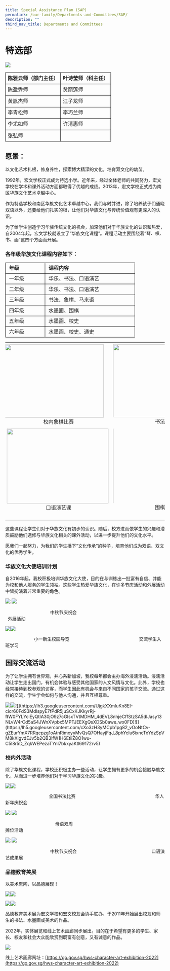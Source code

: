 ```yaml
---
title: Special Assistance Plan (SAP)
permalink: /our-family/Departments-and-Committees/SAP/
description: ""
third_nav_title: Departments and Committees
---
```

# 特选部

  

![](https://lh6.googleusercontent.com/R17O9n7-v0xB5au71m22Noh56SFhi5OgJXg_-UfYpcdvrSvazdeCRH1UFtXd46afaZM5IIOJ3-K5XVbb2d4Q_61V_rkONz3EkAMQhGvhNAL8ZK1lNPjLRPsJZGtextYucSCK6EEGxX2ZiGYLTQt6r3I)


<table style="border:none;border-collapse:collapse;table-layout:fixed;width:468pt"><colgroup><col><col></colgroup><tbody><tr style="height:0pt"><td style="border-left:solid #000000 1pt;border-right:solid #000000 1pt;border-bottom:solid #000000 1pt;border-top:solid #000000 1pt;vertical-align:top;padding:5pt 5pt 5pt 5pt;overflow:hidden;overflow-wrap:break-word;"><p dir="ltr" style="line-height:1.2;margin-top:0pt;margin-bottom:2pt;"><span style="font-size:12pt;font-family:Lato,sans-serif;color:#222222;background-color:transparent;font-weight:700;font-style:normal;font-variant:normal;text-decoration:none;vertical-align:baseline;white-space:pre;white-space:pre-wrap;">陈雅云师（部门主任）</span></p></td><td style="border-left:solid #000000 1pt;border-right:solid #000000 1pt;border-bottom:solid #000000 1pt;border-top:solid #000000 1pt;vertical-align:top;padding:5pt 5pt 5pt 5pt;overflow:hidden;overflow-wrap:break-word;"><p dir="ltr" style="line-height:1.2;margin-top:0pt;margin-bottom:2pt;"><span style="font-size:12pt;font-family:Lato,sans-serif;color:#222222;background-color:transparent;font-weight:700;font-style:normal;font-variant:normal;text-decoration:none;vertical-align:baseline;white-space:pre;white-space:pre-wrap;">叶诗莹师（科主任）</span></p></td></tr><tr style="height:0pt"><td style="border-left:solid #000000 1pt;border-right:solid #000000 1pt;border-bottom:solid #000000 1pt;border-top:solid #000000 1pt;vertical-align:top;padding:5pt 5pt 5pt 5pt;overflow:hidden;overflow-wrap:break-word;"><p dir="ltr" style="line-height:1.2;margin-top:0pt;margin-bottom:2pt;"><span style="font-size:12pt;font-family:Lato,sans-serif;color:#222222;background-color:transparent;font-weight:400;font-style:normal;font-variant:normal;text-decoration:none;vertical-align:baseline;white-space:pre;white-space:pre-wrap;">陈盈秀师</span></p></td><td style="border-left:solid #000000 1pt;border-right:solid #000000 1pt;border-bottom:solid #000000 1pt;border-top:solid #000000 1pt;vertical-align:top;padding:5pt 5pt 5pt 5pt;overflow:hidden;overflow-wrap:break-word;"><p dir="ltr" style="line-height:1.2;margin-top:0pt;margin-bottom:2pt;"><span style="font-size:12pt;font-family:Lato,sans-serif;color:#222222;background-color:transparent;font-weight:400;font-style:normal;font-variant:normal;text-decoration:none;vertical-align:baseline;white-space:pre;white-space:pre-wrap;">黄丽莲师</span></p></td></tr><tr style="height:0pt"><td style="border-left:solid #000000 1pt;border-right:solid #000000 1pt;border-bottom:solid #000000 1pt;border-top:solid #000000 1pt;vertical-align:top;padding:5pt 5pt 5pt 5pt;overflow:hidden;overflow-wrap:break-word;"><p dir="ltr" style="line-height:1.2;margin-top:0pt;margin-bottom:2pt;"><span style="font-size:12pt;font-family:Lato,sans-serif;color:#222222;background-color:transparent;font-weight:400;font-style:normal;font-variant:normal;text-decoration:none;vertical-align:baseline;white-space:pre;white-space:pre-wrap;">黄胤杰师</span></p></td><td style="border-left:solid #000000 1pt;border-right:solid #000000 1pt;border-bottom:solid #000000 1pt;border-top:solid #000000 1pt;vertical-align:top;padding:5pt 5pt 5pt 5pt;overflow:hidden;overflow-wrap:break-word;"><p dir="ltr" style="line-height:1.2;margin-top:0pt;margin-bottom:2pt;"><span style="font-size:12pt;font-family:Lato,sans-serif;color:#222222;background-color:transparent;font-weight:400;font-style:normal;font-variant:normal;text-decoration:none;vertical-align:baseline;white-space:pre;white-space:pre-wrap;">江子龙师</span></p></td></tr><tr style="height:0pt"><td style="border-left:solid #000000 1pt;border-right:solid #000000 1pt;border-bottom:solid #000000 1pt;border-top:solid #000000 1pt;vertical-align:top;padding:5pt 5pt 5pt 5pt;overflow:hidden;overflow-wrap:break-word;"><p dir="ltr" style="line-height:1.2;margin-top:0pt;margin-bottom:2pt;"><span style="font-size:12pt;font-family:Lato,sans-serif;color:#222222;background-color:transparent;font-weight:400;font-style:normal;font-variant:normal;text-decoration:none;vertical-align:baseline;white-space:pre;white-space:pre-wrap;">李青松师</span></p></td><td style="border-left:solid #000000 1pt;border-right:solid #000000 1pt;border-bottom:solid #000000 1pt;border-top:solid #000000 1pt;vertical-align:top;padding:5pt 5pt 5pt 5pt;overflow:hidden;overflow-wrap:break-word;"><p dir="ltr" style="line-height:1.2;margin-top:0pt;margin-bottom:2pt;"><span style="font-size:12pt;font-family:Lato,sans-serif;color:#222222;background-color:transparent;font-weight:400;font-style:normal;font-variant:normal;text-decoration:none;vertical-align:baseline;white-space:pre;white-space:pre-wrap;">李巧兰师</span></p></td></tr><tr style="height:0pt"><td style="border-left:solid #000000 1pt;border-right:solid #000000 1pt;border-bottom:solid #000000 1pt;border-top:solid #000000 1pt;vertical-align:top;padding:5pt 5pt 5pt 5pt;overflow:hidden;overflow-wrap:break-word;"><p dir="ltr" style="line-height:1.2;margin-top:0pt;margin-bottom:2pt;"><span style="font-size:12pt;font-family:Lato,sans-serif;color:#222222;background-color:transparent;font-weight:400;font-style:normal;font-variant:normal;text-decoration:none;vertical-align:baseline;white-space:pre;white-space:pre-wrap;">李尤如师</span></p></td><td style="border-left:solid #000000 1pt;border-right:solid #000000 1pt;border-bottom:solid #000000 1pt;border-top:solid #000000 1pt;vertical-align:top;padding:5pt 5pt 5pt 5pt;overflow:hidden;overflow-wrap:break-word;"><p dir="ltr" style="line-height:1.2;margin-top:0pt;margin-bottom:2pt;"><span style="font-size:12pt;font-family:Lato,sans-serif;color:#222222;background-color:transparent;font-weight:400;font-style:normal;font-variant:normal;text-decoration:none;vertical-align:baseline;white-space:pre;white-space:pre-wrap;">许清惠师</span></p></td></tr><tr style="height:0pt"><td style="border-left:solid #000000 1pt;border-right:solid #000000 1pt;border-bottom:solid #000000 1pt;border-top:solid #000000 1pt;vertical-align:top;padding:5pt 5pt 5pt 5pt;overflow:hidden;overflow-wrap:break-word;"><p dir="ltr" style="line-height:1.2;margin-top:0pt;margin-bottom:2pt;"><span style="font-size:12pt;font-family:Lato,sans-serif;color:#222222;background-color:transparent;font-weight:400;font-style:normal;font-variant:normal;text-decoration:none;vertical-align:baseline;white-space:pre;white-space:pre-wrap;">张弘师</span></p></td><td style="border-left:solid #000000 1pt;border-right:solid #000000 1pt;border-bottom:solid #000000 1pt;border-top:solid #000000 1pt;vertical-align:top;padding:5pt 5pt 5pt 5pt;overflow:hidden;overflow-wrap:break-word;"><br></td></tr></tbody></table>

  

## 愿景：

  

以文化艺术扎根，修身养性，探索博大精深的文化，培育双文化的幼苗。

  

1992年，宏文学校正式成为特选小学。近年来，经过全体老师的共同努力，宏文学校在学术和课外活动方面都取得了优越的成绩。2013年，宏文学校正式成为南区华族文化艺术卓越中心。

作为特选学校和南区华族文化艺术卓越中心，我们与时并进，除了培养孩子们通晓双语以外，还要给他们扎实的根，让他们对华族文化与传统价值观有更深入的认识。

  

为了给学生创造学习华族传统文化的机会，加深他们对于华族文化的认识和热爱，自2004年起，宏文学校就设立了“华族文化课程”。课程活动主要围绕着“琴、棋、书、画”这四个方面而开展。

  
  

### 各年级华族文化课程内容如下：

  

<table style="border:none;border-collapse:collapse;"><colgroup><col width="125"><col width="284"></colgroup><tbody><tr style="height:22.5pt"><td style="border-left:solid #000000 0.5pt;border-right:solid #000000 0.5pt;border-bottom:solid #000000 0.5pt;border-top:solid #000000 0.5pt;vertical-align:top;padding:4pt 8pt 4pt 8pt;overflow:hidden;overflow-wrap:break-word;"><p dir="ltr" style="line-height:1.2;margin-top:0pt;margin-bottom:2pt;"><span style="font-size:12pt;font-family:Lato,sans-serif;color:#222222;background-color:transparent;font-weight:700;font-style:normal;font-variant:normal;text-decoration:none;vertical-align:baseline;white-space:pre;white-space:pre-wrap;">年级</span></p></td><td style="border-left:solid #000000 0.5pt;border-right:solid #000000 0.5pt;border-bottom:solid #000000 0.5pt;border-top:solid #000000 0.5pt;vertical-align:top;padding:4pt 8pt 4pt 8pt;overflow:hidden;overflow-wrap:break-word;"><p dir="ltr" style="line-height:1.2;margin-top:0pt;margin-bottom:2pt;"><span style="font-size:12pt;font-family:Lato,sans-serif;color:#222222;background-color:transparent;font-weight:700;font-style:normal;font-variant:normal;text-decoration:none;vertical-align:baseline;white-space:pre;white-space:pre-wrap;">课程内容</span></p></td></tr><tr style="height:22.5pt"><td style="border-left:solid #000000 0.5pt;border-right:solid #000000 0.5pt;border-bottom:solid #000000 0.5pt;border-top:solid #000000 0.5pt;vertical-align:top;padding:4pt 8pt 4pt 8pt;overflow:hidden;overflow-wrap:break-word;"><p dir="ltr" style="line-height:1.2;margin-top:0pt;margin-bottom:2pt;"><span style="font-size:12pt;font-family:Lato,sans-serif;color:#222222;background-color:transparent;font-weight:400;font-style:normal;font-variant:normal;text-decoration:none;vertical-align:baseline;white-space:pre;white-space:pre-wrap;">一年级</span></p></td><td style="border-left:solid #000000 0.5pt;border-right:solid #000000 0.5pt;border-bottom:solid #000000 0.5pt;border-top:solid #000000 0.5pt;vertical-align:top;padding:4pt 8pt 4pt 8pt;overflow:hidden;overflow-wrap:break-word;"><p dir="ltr" style="line-height:1.2;margin-top:0pt;margin-bottom:2pt;"><span style="font-size:12pt;font-family:Lato,sans-serif;color:#222222;background-color:transparent;font-weight:400;font-style:normal;font-variant:normal;text-decoration:none;vertical-align:baseline;white-space:pre;white-space:pre-wrap;">华乐、书法、口语演艺</span></p></td></tr><tr style="height:22.5pt"><td style="border-left:solid #000000 0.5pt;border-right:solid #000000 0.5pt;border-bottom:solid #000000 0.5pt;border-top:solid #000000 0.5pt;vertical-align:top;padding:4pt 8pt 4pt 8pt;overflow:hidden;overflow-wrap:break-word;"><p dir="ltr" style="line-height:1.2;margin-top:0pt;margin-bottom:2pt;"><span style="font-size:12pt;font-family:Lato,sans-serif;color:#222222;background-color:transparent;font-weight:400;font-style:normal;font-variant:normal;text-decoration:none;vertical-align:baseline;white-space:pre;white-space:pre-wrap;">二年级</span></p></td><td style="border-left:solid #000000 0.5pt;border-right:solid #000000 0.5pt;border-bottom:solid #000000 0.5pt;border-top:solid #000000 0.5pt;vertical-align:top;padding:4pt 8pt 4pt 8pt;overflow:hidden;overflow-wrap:break-word;"><p dir="ltr" style="line-height:1.2;margin-top:0pt;margin-bottom:2pt;"><span style="font-size:12pt;font-family:Lato,sans-serif;color:#222222;background-color:transparent;font-weight:400;font-style:normal;font-variant:normal;text-decoration:none;vertical-align:baseline;white-space:pre;white-space:pre-wrap;">华乐、书法、口语演艺</span></p></td></tr><tr style="height:22.5pt"><td style="border-left:solid #000000 0.5pt;border-right:solid #000000 0.5pt;border-bottom:solid #000000 0.5pt;border-top:solid #000000 0.5pt;vertical-align:top;padding:4pt 8pt 4pt 8pt;overflow:hidden;overflow-wrap:break-word;"><p dir="ltr" style="line-height:1.2;margin-top:0pt;margin-bottom:2pt;"><span style="font-size:12pt;font-family:Lato,sans-serif;color:#222222;background-color:transparent;font-weight:400;font-style:normal;font-variant:normal;text-decoration:none;vertical-align:baseline;white-space:pre;white-space:pre-wrap;">三年级</span></p></td><td style="border-left:solid #000000 0.5pt;border-right:solid #000000 0.5pt;border-bottom:solid #000000 0.5pt;border-top:solid #000000 0.5pt;vertical-align:top;padding:4pt 8pt 4pt 8pt;overflow:hidden;overflow-wrap:break-word;"><p dir="ltr" style="line-height:1.2;margin-top:0pt;margin-bottom:2pt;"><span style="font-size:12pt;font-family:Lato,sans-serif;color:#222222;background-color:transparent;font-weight:400;font-style:normal;font-variant:normal;text-decoration:none;vertical-align:baseline;white-space:pre;white-space:pre-wrap;">书法、象棋、马来语</span></p></td></tr><tr style="height:20.25pt"><td style="border-left:solid #000000 0.5pt;border-right:solid #000000 0.5pt;border-bottom:solid #000000 0.5pt;border-top:solid #000000 0.5pt;vertical-align:top;padding:4pt 8pt 4pt 8pt;overflow:hidden;overflow-wrap:break-word;"><p dir="ltr" style="line-height:1.2;margin-top:0pt;margin-bottom:2pt;"><span style="font-size:12pt;font-family:Lato,sans-serif;color:#222222;background-color:transparent;font-weight:400;font-style:normal;font-variant:normal;text-decoration:none;vertical-align:baseline;white-space:pre;white-space:pre-wrap;">四年级</span></p></td><td style="border-left:solid #000000 0.5pt;border-right:solid #000000 0.5pt;border-bottom:solid #000000 0.5pt;border-top:solid #000000 0.5pt;vertical-align:top;padding:4pt 8pt 4pt 8pt;overflow:hidden;overflow-wrap:break-word;"><p dir="ltr" style="line-height:1.2;margin-top:0pt;margin-bottom:2pt;"><span style="font-size:12pt;font-family:Lato,sans-serif;color:#222222;background-color:transparent;font-weight:400;font-style:normal;font-variant:normal;text-decoration:none;vertical-align:baseline;white-space:pre;white-space:pre-wrap;">水墨画、围棋</span></p></td></tr><tr style="height:24pt"><td style="border-left:solid #000000 0.5pt;border-right:solid #000000 0.5pt;border-bottom:solid #000000 0.5pt;border-top:solid #000000 0.5pt;vertical-align:top;padding:4pt 8pt 4pt 8pt;overflow:hidden;overflow-wrap:break-word;"><p dir="ltr" style="line-height:1.2;margin-top:0pt;margin-bottom:2pt;"><span style="font-size:12pt;font-family:Lato,sans-serif;color:#222222;background-color:transparent;font-weight:400;font-style:normal;font-variant:normal;text-decoration:none;vertical-align:baseline;white-space:pre;white-space:pre-wrap;">五年级</span></p></td><td style="border-left:solid #000000 0.5pt;border-right:solid #000000 0.5pt;border-bottom:solid #000000 0.5pt;border-top:solid #000000 0.5pt;vertical-align:top;padding:4pt 8pt 4pt 8pt;overflow:hidden;overflow-wrap:break-word;"><p dir="ltr" style="line-height:1.2;margin-top:0pt;margin-bottom:2pt;"><span style="font-size:12pt;font-family:Lato,sans-serif;color:#222222;background-color:transparent;font-weight:400;font-style:normal;font-variant:normal;text-decoration:none;vertical-align:baseline;white-space:pre;white-space:pre-wrap;">水墨画、校史</span></p></td></tr><tr style="height:24pt"><td style="border-left:solid #000000 0.5pt;border-right:solid #000000 0.5pt;border-bottom:solid #000000 0.5pt;border-top:solid #000000 0.5pt;vertical-align:top;padding:4pt 8pt 4pt 8pt;overflow:hidden;overflow-wrap:break-word;"><p dir="ltr" style="line-height:1.2;margin-top:0pt;margin-bottom:2pt;"><span style="font-size:12pt;font-family:Lato,sans-serif;color:#222222;background-color:transparent;font-weight:400;font-style:normal;font-variant:normal;text-decoration:none;vertical-align:baseline;white-space:pre;white-space:pre-wrap;">六年级</span></p></td><td style="border-left:solid #000000 0.5pt;border-right:solid #000000 0.5pt;border-bottom:solid #000000 0.5pt;border-top:solid #000000 0.5pt;vertical-align:top;padding:4pt 8pt 4pt 8pt;overflow:hidden;overflow-wrap:break-word;"><p dir="ltr" style="line-height:1.2;margin-top:0pt;margin-bottom:2pt;"><span style="font-size:12pt;font-family:Lato,sans-serif;color:#222222;background-color:transparent;font-weight:400;font-style:normal;font-variant:normal;text-decoration:none;vertical-align:baseline;white-space:pre;white-space:pre-wrap;">水墨画、校史、通史</span></p></td></tr></tbody></table>

  
  

<table style="border:none;border-collapse:collapse;"><colgroup><col width="311"><col width="313"></colgroup><tbody><tr style="height:177pt"><td style="vertical-align:top;padding:4pt 8pt 4pt 8pt;overflow:hidden;overflow-wrap:break-word;"><p dir="ltr" style="line-height:1.2;margin-left: -9pt;margin-top:0pt;margin-bottom:2pt;"><span style="font-size:12pt;font-family:Lato,sans-serif;color:#222222;background-color:transparent;font-weight:400;font-style:normal;font-variant:normal;text-decoration:none;vertical-align:baseline;white-space:pre;white-space:pre-wrap;"><span style="border:none;display:inline-block;overflow:hidden;width:312px;height:231px;"><img src="https://lh3.googleusercontent.com/meIXYFqmYskp5MpKKHPLTe6d3f1jN9L-Vij7pKPTkBhhA-Ubvr3WkYTYwehZeKWlJXc3mbr5WGIdwUv9bBZLBxdX9v09YoW10OYlaas63x2f4bcw654fpbqBYqEb14EDcT42bY0g6xaGzr2MzTMfFVTysBVqsVyS" width="312" height="231" style="margin-left:0px;margin-top:0px;"></span></span></p><p dir="ltr" style="line-height:1.2;text-align: center;margin-top:0pt;margin-bottom:2pt;"><span style="font-size:12pt;font-family:Lato,sans-serif;color:#222222;background-color:transparent;font-weight:400;font-style:normal;font-variant:normal;text-decoration:none;vertical-align:baseline;white-space:pre;white-space:pre-wrap;">校内象棋比赛</span></p></td><td style="vertical-align:top;padding:4pt 8pt 4pt 8pt;overflow:hidden;overflow-wrap:break-word;"><p dir="ltr" style="line-height:1.2;margin-left: -4.5pt;margin-top:0pt;margin-bottom:2pt;"><span style="font-size:12pt;font-family:Lato,sans-serif;color:#222222;background-color:transparent;font-weight:400;font-style:normal;font-variant:normal;text-decoration:none;vertical-align:baseline;white-space:pre;white-space:pre-wrap;"><span style="border:none;display:inline-block;overflow:hidden;width:306px;height:230px;"><img src="https://lh4.googleusercontent.com/tyNGCUQvtj8KeE6CUeqaTdfo7CS_FelDal7MJoGsKRXKtJn03BBcaJfPgIn8Z3Gz-sst5NF7eOkw3knvYIbkjfMtZ1yXcnMvYsPzATb8zpSFqumQdaytED3FQR9flQB76fFVpuxXU14h5eBF6TIv2FK_Yqcp1aJd" width="306" height="230" style="margin-left:0px;margin-top:0px;"></span></span></p><p dir="ltr" style="line-height:1.2;text-align: center;margin-top:0pt;margin-bottom:2pt;"><span style="font-size:12pt;font-family:Lato,sans-serif;color:#222222;background-color:transparent;font-weight:400;font-style:normal;font-variant:normal;text-decoration:none;vertical-align:baseline;white-space:pre;white-space:pre-wrap;">书法课</span></p></td></tr><tr style="height:219.9814453125pt"><td style="vertical-align:top;padding:4pt 8pt 4pt 8pt;overflow:hidden;overflow-wrap:break-word;"><p dir="ltr" style="line-height:1.2;margin-left: -4.5pt;margin-top:0pt;margin-bottom:2pt;"><span style="font-size:12pt;font-family:Lato,sans-serif;color:#222222;background-color:transparent;font-weight:400;font-style:normal;font-variant:normal;text-decoration:none;vertical-align:baseline;white-space:pre;white-space:pre-wrap;"><span style="border:none;display:inline-block;overflow:hidden;width:321px;height:236px;"><img src="https://lh3.googleusercontent.com/OG7XuE2CbjjanzWEpc4cuWTKpL8ATrmev4TQ-9QFIqIrfpJVXEpkbQlOmn0bMxSUTyyomrrIpm4gDEQr5Chaof4ygPKxzDrWjifu7Gn13jTfNu6NCIL0KyXRflWPco2dF64Vb0loR_sDvLGBNETV8AJSiVnV4SAL" width="321" height="236" style="margin-left:0px;margin-top:0px;"></span></span></p><p dir="ltr" style="line-height:1.2;text-align: center;margin-top:0pt;margin-bottom:2pt;"><span style="font-size:12pt;font-family:Lato,sans-serif;color:#222222;background-color:transparent;font-weight:400;font-style:normal;font-variant:normal;text-decoration:none;vertical-align:baseline;white-space:pre;white-space:pre-wrap;">口语演艺课</span></p></td><td style="vertical-align:top;padding:4pt 8pt 4pt 8pt;overflow:hidden;overflow-wrap:break-word;"><p dir="ltr" style="line-height:1.2;margin-left: -4.5pt;margin-top:0pt;margin-bottom:2pt;"><span style="font-size:12pt;font-family:Lato,sans-serif;color:#222222;background-color:transparent;font-weight:400;font-style:normal;font-variant:normal;text-decoration:none;vertical-align:baseline;white-space:pre;white-space:pre-wrap;"><span style="border:none;display:inline-block;overflow:hidden;width:300px;height:235px;"><img src="https://lh3.googleusercontent.com/nlvfq3KFOlzetaxYDuN5Rn9dlLMSXKYosdJc23Sh-El9FRoA9qVpn157-x57NuvvYdcgZsbXXaM7aI2NQkeYRStQVKugoIHCoA8onXRjhqCOQBJS-BRCs7FGGqvrn2b1DI6stE4FCAJrscj-p8quyOgF1ObClPsk" width="300" height="315.5167120695114" style="margin-left:0px;margin-top:-59.91977423429489px;"></span></span></p><p dir="ltr" style="line-height:1.2;text-align: center;margin-top:0pt;margin-bottom:2pt;"><span style="font-size:12pt;font-family:Lato,sans-serif;color:#222222;background-color:transparent;font-weight:400;font-style:normal;font-variant:normal;text-decoration:none;vertical-align:baseline;white-space:pre;white-space:pre-wrap;">围棋课</span></p></td></tr></tbody></table>

这些课程让学生们对于华族文化有初步的认识。随后，校方进而依学生的兴趣和潜质鼓励他们选修与华族文化相关的课外活动，以进一步提升他们的文化水平。

  

愿我们一起努力，为我们的学生播下“文化传承”的种子，培育他们成为双语、双文化的优秀学生。

  

### 华族文化大使培训计划

  

自2016年起，我校积极培训华族文化大使，目的在与训练出一批富有自信、并能为校和他人服务的学生领袖。这些学生热爱华族文化，在许多节庆活动和外展活动中皆扮演着非常重要的角色。

  

![](https://lh3.googleusercontent.com/uPQThg9XRItWhdBxndus2bEN0eKey5Zuz6r1bdJ2INxif0ev3RD8n4ZsDSKjqTnNUeql4m2m3n8Wpy6Aj7uewPMPeWmQmcTsVEYd5TAvHuJuiZleNjwCx4EAWZHrLgsESjVBFd1Hmdmt7-V1QTibKORKuOZnNsPl) ![](https://lh5.googleusercontent.com/fXf7PG3vj2ogPxNqf_hojJicXNlJJQdILnuzXktecbjhK2HQbqlU8encmv3iH9zsBrpKM0PoCJ-Gfxf5kyITfaMkihiuP9jBC7bEiaHOuPoWzp3MouizJlC8IsjYpi5ESJg-TLx6qAbKkDgnyFVLo0RJ0RSXGchO)

                                    中秋节庆祝会                                                                        外展活动

  

![](https://lh3.googleusercontent.com/vVeu5JhG2CiehaXtdYJWZ00q0TUg3B6-MHjOazHVdUgEwhCIX0f8LW1MnwfMTjs0Vvm5Tn5dVv1ZD4Yg8VFj0AZu4wTi_kwstpgMhcTQaXC-h6zOMuqBROG5bU-8J1xJLGfD-yYFuo0bkolEdwHq-zw)![](https://lh6.googleusercontent.com/gSH4npDrh-7CkEU-VxnUWXQ_lX3tT98rP3kziSW4vxBHsbJjqdxhHoKolki4xo9Tze0GXxJRXo27mzA5bN_rnBIJ6-9k6AmmuWsgNPfV8LP9dmgKPPJUfkEVOht9py4hYgV0kMWC2FPXMsO31W0fBkc)

                       小一新生校园导览                                                        交流学生入班学习

  

## 国际交流活动

  

为了让学生拥有世界观，并心系新加坡，我校每年都会主办海外浸濡活动。浸濡活动让学生走出国门，有机会体验与感受其他国家的人文风情与文化。此外，学校也经常接待到校参观的访客，而学生因此有机会与来自不同国家的孩子交流。通过这样的交流，学生学会如何与他人沟通，并且互相尊重。

  

![](https://lh3.googleusercontent.com/H3dakz5y1ifMc3zsyVUrJ0VtG990m8zPpjWGOh4HOQLnMwc06LA8CStpwW9861YhjVePhmR1aDrmYTYm_3048C9KPu2AEKlSBVOj5BtWa9E4Uj66SMitAFDuIpFD2jaeHMbQPksOcPZDCHj6RAwz8mt2ZTXUJJvp)![](https://lh3.googleusercontent.com/tacVOZBACQEGj-sVu3ChTgHYYzPmcNKe5aLL1rshD21S5DkBWMMKuV9fZY_jIxhMu2XiEuvG8FWbTyEeplKADt58Ahd8mXFhezXA-V1R1re3azqEkJtQPD1lyJcii93B6SDAbFO80zIX3fXCh7Wa2ThaM-5DSM4_)![](https://lh3.googleusercontent.com/UjgkXXmluKn8EI-cicr60FdS3MdlspyE7fPdR5juSCxKJKkyrRj-ftW0FYLYclEyQtIA30jO9z7cGIsxTVtMDHM_4dEVL8nhjeCffStzSA5dIJasy13NLvW4rCd5aS4JWnXVpbx5MPTJEEXgQsXDSb0awe_wx0FD)![](https://lh5.googleusercontent.com/cXo3zH3yMCpb1pg82_vOoNtCv-gZEurYmX7RRqcpzg1oAtnRimoyyMvQsQ7OHayjFqJ_8phYcIu6ixncTxYdzSpVM8kXigvdEJv5b2QB3IfW1H6EtiiZ8O1wu-C5l8r5D_ZqkWEPezaTYnl7bkxyaKtl69172rv5)

  
  

### 校内外活动

  

除了华族文化课程，学校还积极主办一些活动，让学生拥有更多的机会接触华族文化，从而进一步培养他们对于学习华族文化的兴趣。

![](https://lh5.googleusercontent.com/zcjgJrTa7doICm6KbGvtByGgBV7anmCu3iDlE4yFtosVAPI3nxP_shLazUFjjjTNvrxHMbfYWzbgFOuxkqv-iSBROFWEkonXhr9jaeBfuqEJjh_HET4nFO7ixoQT0IzKG970QsSrL3p3PDiHcYelTLWE7osQ-k4l)![](https://lh4.googleusercontent.com/mOcM33RaKp-vq29_sse9IWhobby31a4wkMWslaUJtmCi1vAwgoPg3igDysD8HkCYsyZPKNfYSANCqWaBGNtn_RhovaCbdRqYlBbP86j9btK-T0plBf1CpHs3LKt6Qc4PCgFcP0mI61d0ZEGL8sx5dWk6mkpoSK6Z)

                                   全国书法比赛                                                                华人新年庆祝会

![](https://lh3.googleusercontent.com/1LSjIh0fqeYvghfLKKaF4U8NRTUpTPIZsaYdhnhl7P2NcLZL0JGV2yaYnFyrvlREZwCUIRq4SDddpVyZup5h8zu4qdx3qGU7FLMR4ljKsqCyi_AIgM_9YSVaWhiJSpPkU9bxAdRQJn1Ddi6QSUYVd5Whbr88tgv4) ![](https://lh3.googleusercontent.com/G_2fEgYNTizKRlwV4UylDP7dZo5RJDmqBbV72bVsyKYJctXg9D6hmiqKTvjgbEIcfVw1b55yigwNqofngMTJ35iZ8Wa_STxBuws3_-wkEJhi5K6sNcWqLb-XizakM8xu8oE_iu6tl_JA3K8o8BaKFGowG7vMBQZF)

                                        母语双周                                                                          摊位活动

![](https://lh3.googleusercontent.com/CkigV0fZuwVCjTOwZN3lzVFeNjMMO_qI0gr173ncWIDuyX1QKaO-74kUKjOPznuZ6OSvK3qeQdbpcRu735QBAVtWQ9MB9qZMyBkXMHW707vsn2jnTmFyXW8F16_2UaPSGNkT12Oqlz3a7qMRj4nFG1-qsZP111Uw) ![](https://lh6.googleusercontent.com/vGOt04bTAJWmYDe8x4ShMj0HQJmyfBXrrR8ayzjqegZyDoYRPZwUv3evxFgPq-Ca5CMe3te2_wVaiT04tGr4pkxxDAQMbZ7cJltbMf4GNHohKJAEMCZy1a2sKBiHaigENgCn8LrKoLuhfWCrGnYhTGxO-hs6_aYz)

                                    中秋节庆祝会                                                            口语演艺成果展

  
  

### 品德教育美展

以美术熏陶，以品德展现！

![](https://lh6.googleusercontent.com/8FyZdwpnyu-GJB-BxdqD5GpXgxLA0V4M1LV06-fObLkYxYUxyaHhJfuh7N-kp-QFnJWt2gpQ7o7GiG5j8EFHWC0Vcp9MDE-GLAEIax16ro2mmIquPiQ-fOI0CQW4j5CMRfrHo6Vv6uu9bcAco2Y9WO0)![](https://lh5.googleusercontent.com/_rt4S6u09etmy8K6YtgCxSsaldfbnx6_M3YXXlDAmFmMMRBFnp1lGnVP_ItQx4OqGr21YbmbosZYpbfVSd1-11sq-cOKXI1Rehb-a3ZBWuNGs7lU6jkBKcYXfQs6-Wj5AZr5EU7swKlnEhSAYCIoTjw)

![](https://lh6.googleusercontent.com/4isSGxSA1EhuZ3SqYHdfaj4s92F-tFTH3Gj6DyTcv17j_SmfMJckQk-JQfBg3jzOVPWwee6se6G1JimZKL_bLPNSsFU0SYHxqU5immJ_Co94EFnl8x1JBsGicd2JJncAsadLUP2T76T0EIzMElXLml0)![](https://lh5.googleusercontent.com/jq3TFL-dln_1erJOKCEfLsFhfpBsprqVVzO0aL-jMxmLxXXSKFvhWH8Tue0LA26hdzPzs0zqqoZqumQ3EFC9MTIFIgt4rkNbKK3QR1BJBPUp4tXZTdOewpCGc6wdXXJDb4W97v0aSoo0a1LnozEDFLM)

品德教育美术展为宏文学校和宏文校友会协手联办，于2011年开始展出校友和师生的书法、水墨画或美术的作品。

  

2022年，实体展览和线上艺术画廊同步展出。目的在于希望有更多的学生、家长、校友和社会大众能欣赏到既富有创意，又有诚意的作品。

![](https://lh5.googleusercontent.com/ZVPrPnYfPuPl9fC9yAHrn7s4XHBnyYL2Trw4QFaHn7kt6hQHHSISxh7vP4Dm1dB-Xp7mPhh4K0bbYhOkx_2xg9pigQl-Ka3w25W3cuaBlhCj8MMDF3Lp3TFGzCp1ab__6QSySeEDscNTV_I8JKHe_Is)

线上艺术画廊网址：[https://go.gov.sg/hws-character-art-exhibition-2022](https://go.gov.sg/hws-character-art-exhibition-2022)